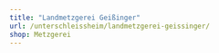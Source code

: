 ```yaml
---
title: "Landmetzgerei Geißinger"
url: /unterschleissheim/landmetzgerei-geissinger/
shop: Metzgerei
---
```

